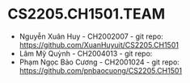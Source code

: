 # CS2205.CH1501.TEAM
- Nguyễn Xuân Huy - CH2002007 - git repo: https://github.com/XuanHuyuit/CS2205.CH1501
- Lâm Mỹ Quỳnh - CH2004013 - git repo:
- Phạm Ngọc Bảo Cương - CH2001024 - git repo: https://github.com/pnbaocuong/CS2205.CH1501
